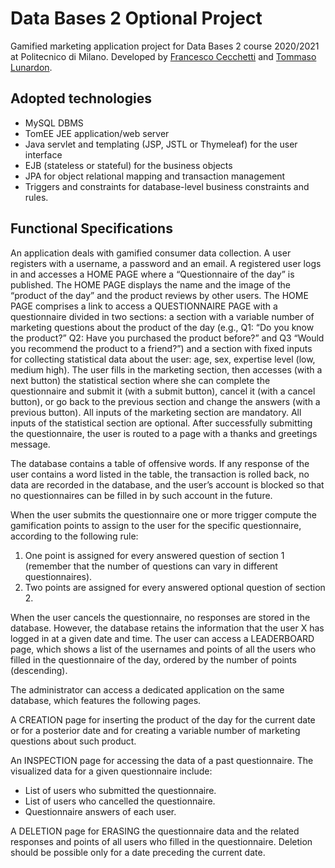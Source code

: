 # Data Bases 2 Optional Project
Gamified marketing application project for Data Bases 2 course 2020/2021 at Politecnico di Milano. Developed by [Francesco Cecchetti](https://github.com/FraCheck) and [Tommaso Lunardon](https://github.com/TommasoLunardon).

## Adopted technologies

 - MySQL DBMS
 - TomEE JEE application/web server
 - Java servlet and templating (JSP, JSTL or Thymeleaf) for the user
   interface
 - EJB (stateless or stateful) for the business objects
 - JPA for object relational mapping and transaction management
 - Triggers and constraints for database-level business constraints and
   rules.


## Functional Specifications

An application deals with gamified consumer data collection. A user registers with a username, a password and an email. A registered user logs in and accesses a HOME PAGE where a “Questionnaire of the day” is published. The HOME PAGE displays the name and the image of the “product of the day” and the product reviews by other users. The HOME PAGE comprises a link to access a QUESTIONNAIRE PAGE with a questionnaire divided in two sections: a section with a variable number of marketing questions about the product of the day (e.g., Q1: “Do you know the product?” Q2: Have you purchased the product before?” and Q3 “Would you recommend the product to a friend?”) and a section with fixed inputs for collecting statistical data about the user: age, sex, expertise level (low, medium high). The user fills in the marketing section, then accesses (with a next button) the statistical section where she can complete the questionnaire and submit it (with a submit button), cancel it (with a cancel button), or go back to the previous section and change the answers (with a previous button). All inputs of the marketing section are mandatory. All inputs of the statistical section are optional.
After successfully submitting the questionnaire, the user is routed to a page with a thanks and greetings message.

The database contains a table of offensive words. If any response of the user contains a word listed in the table, the transaction is rolled back, no data are recorded in the database, and the user’s account is blocked so that no questionnaires can be filled in by such account in the future.

When the user submits the questionnaire one or more trigger compute the gamification points to assign to the user for the specific questionnaire, according to the following rule:

1. One point is assigned for every answered question of section 1 (remember that the number of questions can vary in different questionnaires).
2. Two points are assigned for every answered optional question of section 2.

When the user cancels the questionnaire, no responses are stored in the database. However, the database retains the information that the user X has logged in at a given date and time.
The user can access a LEADERBOARD page, which shows a list of the usernames and points of all the users who filled in the questionnaire of the day, ordered by the number of points (descending).

The administrator can access a dedicated application on the same database, which features the following pages.

A CREATION page for inserting the product of the day for the current date or for a posterior date and for creating a variable number of marketing questions about such product.

An INSPECTION page for accessing the data of a past questionnaire. The visualized data for a given questionnaire include:

- List of users who submitted the questionnaire.
- List of users who cancelled the questionnaire.
- Questionnaire answers of each user.

A DELETION page for ERASING the questionnaire data and the related
responses and points of all users who filled in the questionnaire. Deletion should be possible only for a date preceding the current date.
